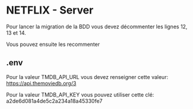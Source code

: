# NETFLIX - Server

Pour lancer la migration de la BDD vous devez décommenter les lignes 12, 13 et 14.

Vous pouvez ensuite les recommenter

## .env
Pour la valeur TMDB_API_URL vous devez renseigner cette valeur: https://api.themoviedb.org/3

Pour la valeur TMDB_API_KEY vous pouvez utiliser cette clé: a2de6d081a4de5c2a234a18a45330fe7